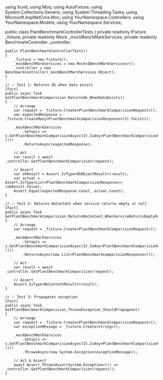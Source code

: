 using Xunit;
using Moq;
using AutoFixture;
using System.Collections.Generic;
using System.Threading.Tasks;
using Microsoft.AspNetCore.Mvc;
using YourNamespace.Controllers;
using YourNamespace.Models;
using YourNamespace.Services;

public class PlantBenchmarkControllerTests
{
    private readonly IFixture _fixture;
    private readonly Mock<IBenchMarkServices> _mockBenchMarkServices;
    private readonly BenchmarkController _controller;

    public PlantBenchmarkControllerTests()
    {
        _fixture = new Fixture();
        _mockBenchMarkServices = new Mock<IBenchMarkServices>();
        _controller = new BenchmarkController(_mockBenchMarkServices.Object);
    }

    // ✅ Test 1: Returns Ok when data exists
    [Fact]
    public async Task GetPlantBenchmarkComparision_ReturnsOk_WhenDataExists()
    {
        // Arrange
        var request = _fixture.Create<PlantBenchmarkComparisionRequest>();
        var expectedResponse = _fixture.CreateMany<PlantBenchmarkComparisionResponse>(3).ToList();

        _mockBenchMarkServices
            .Setup(s => s.GetPlantBenchmarkComparisionAsync(It.IsAny<PlantBenchmarkComparisionRequest>()))
            .ReturnsAsync(expectedResponse);

        // Act
        var result = await _controller.GetPlantBenchmarkComparision(request);

        // Assert
        var okResult = Assert.IsType<OkObjectResult>(result);
        var actual = Assert.IsType<List<PlantBenchmarkComparisionResponse>>(okResult.Value);
        Assert.Equal(expectedResponse.Count, actual.Count);
    }

    // ✅ Test 2: Returns NoContent when service returns empty or null
    [Fact]
    public async Task GetPlantBenchmarkComparision_ReturnsNoContent_WhenServiceReturnsEmptyOrNull()
    {
        // Arrange
        var request = _fixture.Create<PlantBenchmarkComparisionRequest>();

        _mockBenchMarkServices
            .Setup(s => s.GetPlantBenchmarkComparisionAsync(It.IsAny<PlantBenchmarkComparisionRequest>()))
            .ReturnsAsync(new List<PlantBenchmarkComparisionResponse>());

        // Act
        var result = await _controller.GetPlantBenchmarkComparision(request);

        // Assert
        Assert.IsType<NoContentResult>(result);
    }

    // ✅ Test 3: Propagates exception
    [Fact]
    public async Task GetPlantBenchmarkComparision_ThrowsException_ShouldPropagate()
    {
        // Arrange
        var request = _fixture.Create<PlantBenchmarkComparisionRequest>();
        var exceptionMessage = _fixture.Create<string>();

        _mockBenchMarkServices
            .Setup(s => s.GetPlantBenchmarkComparisionAsync(It.IsAny<PlantBenchmarkComparisionRequest>()))
            .ThrowsAsync(new System.Exception(exceptionMessage));

        // Act & Assert
        await Assert.ThrowsAsync<System.Exception>(() => _controller.GetPlantBenchmarkComparision(request));
    }
